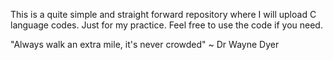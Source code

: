 This is a quite simple and straight forward repository where I will upload C language codes.
Just for my practice.
Feel free to use the code if you need.

"Always walk an extra mile, it's never crowded" ~ Dr Wayne Dyer

